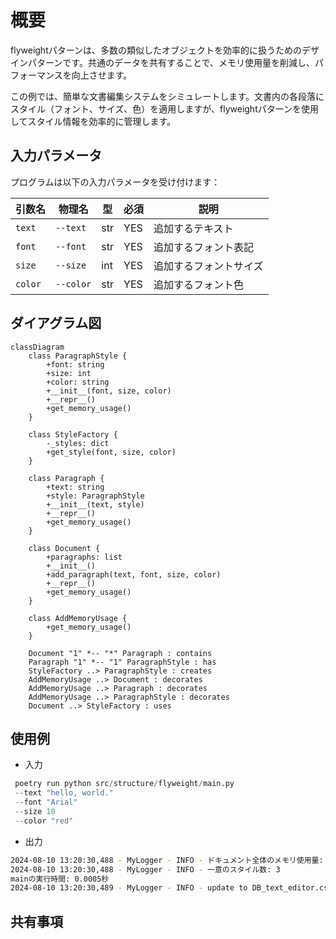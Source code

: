# 概要

flyweightパターンは、多数の類似したオブジェクトを効率的に扱うためのデザインパターンです。共通のデータを共有することで、メモリ使用量を削減し、パフォーマンスを向上させます。

この例では、簡単な文書編集システムをシミュレートします。文書内の各段落にスタイル（フォント、サイズ、色）を適用しますが、flyweightパターンを使用してスタイル情報を効率的に管理します。

## 入力パラメータ

プログラムは以下の入力パラメータを受け付けます：

| 引数名 | 物理名 | 型 | 必須 | 説明 |
| --- | --- | --- | --- | --- |
| `text` | `--text` | str | YES  | 追加するテキスト |
| `font` | `--font` | str | YES | 追加するフォント表記 |
| `size` | `--size` | int | YES | 追加するフォントサイズ |
| `color` | `--color` | str | YES | 追加するフォント色 |

## ダイアグラム図

```mermaid
classDiagram
    class ParagraphStyle {
        +font: string
        +size: int
        +color: string
        +__init__(font, size, color)
        +__repr__()
        +get_memory_usage()
    }

    class StyleFactory {
        -_styles: dict
        +get_style(font, size, color)
    }

    class Paragraph {
        +text: string
        +style: ParagraphStyle
        +__init__(text, style)
        +__repr__()
        +get_memory_usage()
    }

    class Document {
        +paragraphs: list
        +__init__()
        +add_paragraph(text, font, size, color)
        +__repr__()
        +get_memory_usage()
    }

    class AddMemoryUsage {
        +get_memory_usage()
    }

    Document "1" *-- "*" Paragraph : contains
    Paragraph "1" *-- "1" ParagraphStyle : has
    StyleFactory ..> ParagraphStyle : creates
    AddMemoryUsage ..> Document : decorates
    AddMemoryUsage ..> Paragraph : decorates
    AddMemoryUsage ..> ParagraphStyle : decorates
    Document ..> StyleFactory : uses

```

## 使用例

* 入力

```python
 poetry run python src/structure/flyweight/main.py
 --text "hello, world."
 --font "Arial"
 --size 10
 --color "red"
```

* 出力

```sh
2024-08-10 13:20:30,488 - MyLogger - INFO - ドキュメント全体のメモリ使用量: 1290バイト
2024-08-10 13:20:30,488 - MyLogger - INFO - 一意のスタイル数: 3
mainの実行時間: 0.0005秒
2024-08-10 13:20:30,489 - MyLogger - INFO - update to DB_text_editor.csv.
```

## 共有事項
